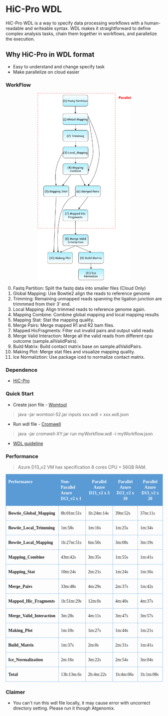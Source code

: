 # HiC-Pro WDL
HiC-Pro WDL is a way to specify data processing workflows with a human-readable and writeable syntax. WDL makes it straightforward to define complex analysis tasks, chain them together in workflows, and parallelize the execution.

## Why HiC-Pro in WDL format
* Easy to understand and change specify task
* Make parallelize on cloud easier

### WorkFlow
<div align = "center"><img height = "600" width = "300" src="/docs/HiCPro-Diagram.png"/></div>

0. Fastq Partition: Split the fastq data into smaller files (Cloud Only)
1. Global Mapping: Use Bowtie2 align the reads to reference genome 
2. Trimming: Remaining unmapped reads spanning the ligation junction are trimmmed from their 3’ end.
3. Local Mapping: Align trimmed reads to reference genome again.
4. Mapping Combine: Combine global mapping and local mapping results
5. Mapping Stat: Stat the mapping quality.
6. Merge Pairs: Merge mapped R1 and R2 bam files.
7. Mapped HicFragments: Filter out invalid pairs and output valid reads
8. Merge Valid Interaction: Merge all the valid reads from different cpu outcome (sample.allValidPairs).
9. Build Matrix: Build contact matrix base on sample.allValidPairs.
10. Making Plot: Merge stat files and visualize mapping quality.
11. Ice Normaliztion: Use package iced to normalize contact matrix.

### Dependence
* [HiC-Pro](https://github.com/nservant/HiC-Pro)

### Quick Start
* Create json file - [Womtool](https://github.com/broadinstitute/cromwell/releases)
> java -jar womtool-52.jar inputs xxx.wdl > xxx.wdl.json
* Run wdl file - [Cromwell](https://github.com/broadinstitute/cromwell)
> java -jar cromwell-XY.jar run myWorkflow.wdl -i myWorkflow.json
* [WDL guideline](https://github.com/openwdl/wdl)

### Performance
>Azure D13_v2 VM has specification 8 cores CPU + 56GB RAM.
<table class="MsoTable15Grid4Accent5" style="border-collapse:collapse;border:none" cellspacing="0" cellpadding="0" border="1">
 <tbody><tr>
  <td style="width:141.7pt;border:solid #5B9BD5 1.0pt;
  border-right:none;background:#5B9BD5;padding:0cm 5.4pt 0cm 5.4pt" width="189" valign="top">
  <p class="MsoNormal"><b><span style="font-family:&quot;Times New Roman&quot;,serif;
  color:white" lang="EN-US">Performance</span></b></p>
  </td>
  <td style="width:120.15pt;border-top:solid #5B9BD5 1.0pt;
  border-left:none;border-bottom:solid #5B9BD5 1.0pt;border-right:none;
  background:#5B9BD5;padding:0cm 5.4pt 0cm 5.4pt" width="160" valign="top">
  <p class="MsoNormal"><b><span style="font-family:&quot;Times New Roman&quot;,serif;
  color:white" lang="EN-US">Non-Parallel Azure D13_v2 x 1</span></b></p>
  </td>
  <td style="width:120.5pt;border-top:solid #5B9BD5 1.0pt;
  border-left:none;border-bottom:solid #5B9BD5 1.0pt;border-right:none;
  background:#5B9BD5;padding:0cm 5.4pt 0cm 5.4pt" width="161" valign="top">
  <p class="MsoNormal" style="text-align:center" align="center"><b><span style="font-family:&quot;Times New Roman&quot;,serif;color:white" lang="EN-US">Parallel
  Azure D13_v2 x 3</span></b></p>
  </td>
  <td style="width:4.0cm;border-top:solid #5B9BD5 1.0pt;
  border-left:none;border-bottom:solid #5B9BD5 1.0pt;border-right:none;
  background:#5B9BD5;padding:0cm 5.4pt 0cm 5.4pt" width="151" valign="top">
  <p class="MsoNormal" style="text-align:center" align="center"><b><span style="font-family:&quot;Times New Roman&quot;,serif;color:white" lang="EN-US">Parallel
  Azure D13_v2 x 10</span></b></p>
  </td>
  <td style="width:106.3pt;border:solid #5B9BD5 1.0pt;
  border-left:none;background:#5B9BD5;padding:0cm 5.4pt 0cm 5.4pt" width="142" valign="top">
  <p class="MsoNormal" style="text-align:center" align="center"><b><span style="font-family:&quot;Times New Roman&quot;,serif;color:white" lang="EN-US">Parallel
  Azure D13_v2 x 20</span></b></p>
  </td>
 </tr>
 <tr>
  <td style="width:141.7pt;border:solid #9CC2E5 1.0pt;
  border-top:none;padding:0cm 5.4pt 0cm 5.4pt" width="189" valign="top">
  <p class="MsoNormal"><b><span style="font-family:&quot;Times New Roman&quot;,serif" lang="EN-US">Bowtie_Global_Mapping</span></b></p>
  </td>
  <td style="width:120.15pt;border-top:none;border-left:
  none;border-bottom:solid #9CC2E5 1.0pt;border-right:solid #9CC2E5 1.0pt;
  padding:0cm 5.4pt 0cm 5.4pt" width="160" valign="top">
  <p class="MsoNormal"><span style="font-family:&quot;Times New Roman&quot;,serif" lang="EN-US">8h:01m:51s</span></p>
  </td>
  <td style="width:120.5pt;border-top:none;border-left:
  none;border-bottom:solid #9CC2E5 1.0pt;border-right:solid #9CC2E5 1.0pt;
  padding:0cm 5.4pt 0cm 5.4pt" width="161" valign="top">
  <p class="MsoNormal"><span style="font-family:&quot;Times New Roman&quot;,serif" lang="EN-US">1h:24m:14s</span></p>
  </td>
  <td style="width:4.0cm;border-top:none;border-left:none;
  border-bottom:solid #9CC2E5 1.0pt;border-right:solid #9CC2E5 1.0pt;
  padding:0cm 5.4pt 0cm 5.4pt" width="151" valign="top">
  <p class="MsoNormal"><span style="font-family:&quot;Times New Roman&quot;,serif" lang="EN-US">39m:52s</span></p>
  </td>
  <td style="width:106.3pt;border-top:none;border-left:
  none;border-bottom:solid #9CC2E5 1.0pt;border-right:solid #9CC2E5 1.0pt;
  padding:0cm 5.4pt 0cm 5.4pt" width="142" valign="top">
  <p class="MsoNormal"><span style="font-family:&quot;Times New Roman&quot;,serif" lang="EN-US">37m:11s</span></p>
  </td>
 </tr>
 <tr>
  <td style="width:141.7pt;border:solid #9CC2E5 1.0pt;
  border-top:none;padding:0cm 5.4pt 0cm 5.4pt" width="189" valign="top">
  <p class="MsoNormal"><b><span style="font-family:&quot;Times New Roman&quot;,serif" lang="EN-US">Bowtie_Local_Trimming</span></b></p>
  </td>
  <td style="width:120.15pt;border-top:none;border-left:
  none;border-bottom:solid #9CC2E5 1.0pt;border-right:solid #9CC2E5 1.0pt;
  padding:0cm 5.4pt 0cm 5.4pt" width="160" valign="top">
  <p class="MsoNormal"><span style="font-family:&quot;Times New Roman&quot;,serif" lang="EN-US">1m:58s</span></p>
  </td>
  <td style="width:120.5pt;border-top:none;border-left:
  none;border-bottom:solid #9CC2E5 1.0pt;border-right:solid #9CC2E5 1.0pt;
  padding:0cm 5.4pt 0cm 5.4pt" width="161" valign="top">
  <p class="MsoNormal"><span style="font-family:&quot;Times New Roman&quot;,serif" lang="EN-US">1m:16s</span></p>
  </td>
  <td style="width:4.0cm;border-top:none;border-left:none;
  border-bottom:solid #9CC2E5 1.0pt;border-right:solid #9CC2E5 1.0pt;
  padding:0cm 5.4pt 0cm 5.4pt" width="151" valign="top">
  <p class="MsoNormal"><span style="font-family:&quot;Times New Roman&quot;,serif" lang="EN-US">1m:25s</span></p>
  </td>
  <td style="width:106.3pt;border-top:none;border-left:
  none;border-bottom:solid #9CC2E5 1.0pt;border-right:solid #9CC2E5 1.0pt;
  padding:0cm 5.4pt 0cm 5.4pt" width="142" valign="top">
  <p class="MsoNormal"><span style="font-family:&quot;Times New Roman&quot;,serif" lang="EN-US">1m:34s</span></p>
  </td>
 </tr>
 <tr>
  <td style="width:141.7pt;border:solid #9CC2E5 1.0pt;
  border-top:none;padding:0cm 5.4pt 0cm 5.4pt" width="189" valign="top">
  <p class="MsoNormal"><b><span style="font-family:&quot;Times New Roman&quot;,serif" lang="EN-US">Bowtie_Local_Mapping</span></b></p>
  </td>
  <td style="width:120.15pt;border-top:none;border-left:
  none;border-bottom:solid #9CC2E5 1.0pt;border-right:solid #9CC2E5 1.0pt;
  padding:0cm 5.4pt 0cm 5.4pt" width="160" valign="top">
  <p class="MsoNormal"><span style="font-family:&quot;Times New Roman&quot;,serif" lang="EN-US">1h:27m:51s</span></p>
  </td>
  <td style="width:120.5pt;border-top:none;border-left:
  none;border-bottom:solid #9CC2E5 1.0pt;border-right:solid #9CC2E5 1.0pt;
  padding:0cm 5.4pt 0cm 5.4pt" width="161" valign="top">
  <p class="MsoNormal"><span style="font-family:&quot;Times New Roman&quot;,serif" lang="EN-US">6m:50s</span></p>
  </td>
  <td style="width:4.0cm;border-top:none;border-left:none;
  border-bottom:solid #9CC2E5 1.0pt;border-right:solid #9CC2E5 1.0pt;
  padding:0cm 5.4pt 0cm 5.4pt" width="151" valign="top">
  <p class="MsoNormal"><span style="font-family:&quot;Times New Roman&quot;,serif" lang="EN-US">3m:08s</span></p>
  </td>
  <td style="width:106.3pt;border-top:none;border-left:
  none;border-bottom:solid #9CC2E5 1.0pt;border-right:solid #9CC2E5 1.0pt;
  padding:0cm 5.4pt 0cm 5.4pt" width="142" valign="top">
  <p class="MsoNormal"><span style="font-family:&quot;Times New Roman&quot;,serif" lang="EN-US">3m:19s</span></p>
  </td>
 </tr>
 <tr>
  <td style="width:141.7pt;border:solid #9CC2E5 1.0pt;
  border-top:none;padding:0cm 5.4pt 0cm 5.4pt" width="189" valign="top">
  <p class="MsoNormal"><b><span style="font-family:&quot;Times New Roman&quot;,serif" lang="EN-US">Mapping_Combine</span></b></p>
  </td>
  <td style="width:120.15pt;border-top:none;border-left:
  none;border-bottom:solid #9CC2E5 1.0pt;border-right:solid #9CC2E5 1.0pt;
  padding:0cm 5.4pt 0cm 5.4pt" width="160" valign="top">
  <p class="MsoNormal"><span style="font-family:&quot;Times New Roman&quot;,serif" lang="EN-US">43m:42s</span></p>
  </td>
  <td style="width:120.5pt;border-top:none;border-left:
  none;border-bottom:solid #9CC2E5 1.0pt;border-right:solid #9CC2E5 1.0pt;
  padding:0cm 5.4pt 0cm 5.4pt" width="161" valign="top">
  <p class="MsoNormal"><span style="font-family:&quot;Times New Roman&quot;,serif" lang="EN-US">3m:35s</span></p>
  </td>
  <td style="width:4.0cm;border-top:none;border-left:none;
  border-bottom:solid #9CC2E5 1.0pt;border-right:solid #9CC2E5 1.0pt;
  padding:0cm 5.4pt 0cm 5.4pt" width="151" valign="top">
  <p class="MsoNormal"><span style="font-family:&quot;Times New Roman&quot;,serif" lang="EN-US">1m:55s</span></p>
  </td>
  <td style="width:106.3pt;border-top:none;border-left:
  none;border-bottom:solid #9CC2E5 1.0pt;border-right:solid #9CC2E5 1.0pt;
  padding:0cm 5.4pt 0cm 5.4pt" width="142" valign="top">
  <p class="MsoNormal"><span style="font-family:&quot;Times New Roman&quot;,serif" lang="EN-US">1m:41s</span></p>
  </td>
 </tr>
 <tr>
  <td style="width:141.7pt;border:solid #9CC2E5 1.0pt;
  border-top:none;padding:0cm 5.4pt 0cm 5.4pt" width="189" valign="top">
  <p class="MsoNormal"><b><span style="font-family:&quot;Times New Roman&quot;,serif" lang="EN-US">Mapping_Stat</span></b></p>
  </td>
  <td style="width:120.15pt;border-top:none;border-left:
  none;border-bottom:solid #9CC2E5 1.0pt;border-right:solid #9CC2E5 1.0pt;
  padding:0cm 5.4pt 0cm 5.4pt" width="160" valign="top">
  <p class="MsoNormal"><span style="font-family:&quot;Times New Roman&quot;,serif" lang="EN-US">10m:24s</span></p>
  </td>
  <td style="width:120.5pt;border-top:none;border-left:
  none;border-bottom:solid #9CC2E5 1.0pt;border-right:solid #9CC2E5 1.0pt;
  padding:0cm 5.4pt 0cm 5.4pt" width="161" valign="top">
  <p class="MsoNormal"><span style="font-family:&quot;Times New Roman&quot;,serif" lang="EN-US">2m:21s</span></p>
  </td>
  <td style="width:4.0cm;border-top:none;border-left:none;
  border-bottom:solid #9CC2E5 1.0pt;border-right:solid #9CC2E5 1.0pt;
  padding:0cm 5.4pt 0cm 5.4pt" width="151" valign="top">
  <p class="MsoNormal"><span style="font-family:&quot;Times New Roman&quot;,serif" lang="EN-US">1m:24s</span></p>
  </td>
  <td style="width:106.3pt;border-top:none;border-left:
  none;border-bottom:solid #9CC2E5 1.0pt;border-right:solid #9CC2E5 1.0pt;
  padding:0cm 5.4pt 0cm 5.4pt" width="142" valign="top">
  <p class="MsoNormal"><span style="font-family:&quot;Times New Roman&quot;,serif" lang="EN-US">1m:16s</span></p>
  </td>
 </tr>
 <tr>
  <td style="width:141.7pt;border:solid #9CC2E5 1.0pt;
  border-top:none;padding:0cm 5.4pt 0cm 5.4pt" width="189" valign="top">
  <p class="MsoNormal"><b><span style="font-family:&quot;Times New Roman&quot;,serif" lang="EN-US">Merge_Pairs</span></b></p>
  </td>
  <td style="width:120.15pt;border-top:none;border-left:
  none;border-bottom:solid #9CC2E5 1.0pt;border-right:solid #9CC2E5 1.0pt;
  padding:0cm 5.4pt 0cm 5.4pt" width="160" valign="top">
  <p class="MsoNormal"><span style="font-family:&quot;Times New Roman&quot;,serif" lang="EN-US">33m:48s</span></p>
  </td>
  <td style="width:120.5pt;border-top:none;border-left:
  none;border-bottom:solid #9CC2E5 1.0pt;border-right:solid #9CC2E5 1.0pt;
  padding:0cm 5.4pt 0cm 5.4pt" width="161" valign="top">
  <p class="MsoNormal"><span style="font-family:&quot;Times New Roman&quot;,serif" lang="EN-US">4m:29s</span></p>
  </td>
  <td style="width:4.0cm;border-top:none;border-left:none;
  border-bottom:solid #9CC2E5 1.0pt;border-right:solid #9CC2E5 1.0pt;
  padding:0cm 5.4pt 0cm 5.4pt" width="151" valign="top">
  <p class="MsoNormal"><span style="font-family:&quot;Times New Roman&quot;,serif" lang="EN-US">2m:37s</span></p>
  </td>
  <td style="width:106.3pt;border-top:none;border-left:
  none;border-bottom:solid #9CC2E5 1.0pt;border-right:solid #9CC2E5 1.0pt;
  padding:0cm 5.4pt 0cm 5.4pt" width="142" valign="top">
  <p class="MsoNormal"><span style="font-family:&quot;Times New Roman&quot;,serif" lang="EN-US">1m:42s</span></p>
  </td>
 </tr>
 <tr>
  <td style="width:141.7pt;border:solid #9CC2E5 1.0pt;
  border-top:none;padding:0cm 5.4pt 0cm 5.4pt" width="189" valign="top">
  <p class="MsoNormal"><b><span style="font-family:&quot;Times New Roman&quot;,serif" lang="EN-US">Mapped_Hic_Fragments</span></b></p>
  </td>
  <td style="width:120.15pt;border-top:none;border-left:
  none;border-bottom:solid #9CC2E5 1.0pt;border-right:solid #9CC2E5 1.0pt;
  padding:0cm 5.4pt 0cm 5.4pt" width="160" valign="top">
  <p class="MsoNormal"><span style="font-family:&quot;Times New Roman&quot;,serif" lang="EN-US">1h:51m:29s</span></p>
  </td>
  <td style="width:120.5pt;border-top:none;border-left:
  none;border-bottom:solid #9CC2E5 1.0pt;border-right:solid #9CC2E5 1.0pt;
  padding:0cm 5.4pt 0cm 5.4pt" width="161" valign="top">
  <p class="MsoNormal"><span style="font-family:&quot;Times New Roman&quot;,serif" lang="EN-US">12m:0s</span></p>
  </td>
  <td style="width:4.0cm;border-top:none;border-left:none;
  border-bottom:solid #9CC2E5 1.0pt;border-right:solid #9CC2E5 1.0pt;
  padding:0cm 5.4pt 0cm 5.4pt" width="151" valign="top">
  <p class="MsoNormal"><span style="font-family:&quot;Times New Roman&quot;,serif" lang="EN-US">4m:40s</span></p>
  </td>
  <td style="width:106.3pt;border-top:none;border-left:
  none;border-bottom:solid #9CC2E5 1.0pt;border-right:solid #9CC2E5 1.0pt;
  padding:0cm 5.4pt 0cm 5.4pt" width="142" valign="top">
  <p class="MsoNormal"><span style="font-family:&quot;Times New Roman&quot;,serif" lang="EN-US">4m:37s</span></p>
  </td>
 </tr>
 <tr>
  <td style="width:141.7pt;border:solid #9CC2E5 1.0pt;
  border-top:none;padding:0cm 5.4pt 0cm 5.4pt" width="189" valign="top">
  <p class="MsoNormal"><b><span style="font-family:&quot;Times New Roman&quot;,serif" lang="EN-US">Merge_Valid_Interaction</span></b></p>
  </td>
  <td style="width:120.15pt;border-top:none;border-left:
  none;border-bottom:solid #9CC2E5 1.0pt;border-right:solid #9CC2E5 1.0pt;
  padding:0cm 5.4pt 0cm 5.4pt" width="160" valign="top">
  <p class="MsoNormal"><span style="font-family:&quot;Times New Roman&quot;,serif" lang="EN-US">3m:28s</span></p>
  </td>
  <td style="width:120.5pt;border-top:none;border-left:
  none;border-bottom:solid #9CC2E5 1.0pt;border-right:solid #9CC2E5 1.0pt;
  padding:0cm 5.4pt 0cm 5.4pt" width="161" valign="top">
  <p class="MsoNormal"><span style="font-family:&quot;Times New Roman&quot;,serif" lang="EN-US">4m:11s</span></p>
  </td>
  <td style="width:4.0cm;border-top:none;border-left:none;
  border-bottom:solid #9CC2E5 1.0pt;border-right:solid #9CC2E5 1.0pt;
  padding:0cm 5.4pt 0cm 5.4pt" width="151" valign="top">
  <p class="MsoNormal"><span style="font-family:&quot;Times New Roman&quot;,serif" lang="EN-US">3m:47s</span></p>
  </td>
  <td style="width:106.3pt;border-top:none;border-left:
  none;border-bottom:solid #9CC2E5 1.0pt;border-right:solid #9CC2E5 1.0pt;
  padding:0cm 5.4pt 0cm 5.4pt" width="142" valign="top">
  <p class="MsoNormal"><span style="font-family:&quot;Times New Roman&quot;,serif" lang="EN-US">3m:57s</span></p>
  </td>
 </tr>
 <tr>
  <td style="width:141.7pt;border:solid #9CC2E5 1.0pt;
  border-top:none;padding:0cm 5.4pt 0cm 5.4pt" width="189" valign="top">
  <p class="MsoNormal"><b><span style="font-family:&quot;Times New Roman&quot;,serif" lang="EN-US">Making_Plot</span></b></p>
  </td>
  <td style="width:120.15pt;border-top:none;border-left:
  none;border-bottom:solid #9CC2E5 1.0pt;border-right:solid #9CC2E5 1.0pt;
  padding:0cm 5.4pt 0cm 5.4pt" width="160" valign="top">
  <p class="MsoNormal"><span style="font-family:&quot;Times New Roman&quot;,serif" lang="EN-US">1m:10s</span></p>
  </td>
  <td style="width:120.5pt;border-top:none;border-left:
  none;border-bottom:solid #9CC2E5 1.0pt;border-right:solid #9CC2E5 1.0pt;
  padding:0cm 5.4pt 0cm 5.4pt" width="161" valign="top">
  <p class="MsoNormal"><span style="font-family:&quot;Times New Roman&quot;,serif" lang="EN-US">1m:27s</span></p>
  </td>
  <td style="width:4.0cm;border-top:none;border-left:none;
  border-bottom:solid #9CC2E5 1.0pt;border-right:solid #9CC2E5 1.0pt;
  padding:0cm 5.4pt 0cm 5.4pt" width="151" valign="top">
  <p class="MsoNormal"><span style="font-family:&quot;Times New Roman&quot;,serif" lang="EN-US">1m:44s</span></p>
  </td>
  <td style="width:106.3pt;border-top:none;border-left:
  none;border-bottom:solid #9CC2E5 1.0pt;border-right:solid #9CC2E5 1.0pt;
  padding:0cm 5.4pt 0cm 5.4pt" width="142" valign="top">
  <p class="MsoNormal"><span style="font-family:&quot;Times New Roman&quot;,serif" lang="EN-US">1m:21s</span></p>
  </td>
 </tr>
 <tr>
  <td style="width:141.7pt;border:solid #9CC2E5 1.0pt;
  border-top:none;padding:0cm 5.4pt 0cm 5.4pt" width="189" valign="top">
  <p class="MsoNormal"><b><span style="font-family:&quot;Times New Roman&quot;,serif" lang="EN-US">Build_Matrix</span></b></p>
  </td>
  <td style="width:120.15pt;border-top:none;border-left:
  none;border-bottom:solid #9CC2E5 1.0pt;border-right:solid #9CC2E5 1.0pt;
  padding:0cm 5.4pt 0cm 5.4pt" width="160" valign="top">
  <p class="MsoNormal"><span style="font-family:&quot;Times New Roman&quot;,serif" lang="EN-US">1m:37s</span></p>
  </td>
  <td style="width:120.5pt;border-top:none;border-left:
  none;border-bottom:solid #9CC2E5 1.0pt;border-right:solid #9CC2E5 1.0pt;
  padding:0cm 5.4pt 0cm 5.4pt" width="161" valign="top">
  <p class="MsoNormal"><span style="font-family:&quot;Times New Roman&quot;,serif" lang="EN-US">2m:0s</span></p>
  </td>
  <td style="width:4.0cm;border-top:none;border-left:none;
  border-bottom:solid #9CC2E5 1.0pt;border-right:solid #9CC2E5 1.0pt;
  padding:0cm 5.4pt 0cm 5.4pt" width="151" valign="top">
  <p class="MsoNormal"><span style="font-family:&quot;Times New Roman&quot;,serif" lang="EN-US">2m:31s</span></p>
  </td>
  <td style="width:106.3pt;border-top:none;border-left:
  none;border-bottom:solid #9CC2E5 1.0pt;border-right:solid #9CC2E5 1.0pt;
  padding:0cm 5.4pt 0cm 5.4pt" width="142" valign="top">
  <p class="MsoNormal"><span style="font-family:&quot;Times New Roman&quot;,serif" lang="EN-US">1m:41s</span></p>
  </td>
 </tr>
 <tr>
  <td style="width:141.7pt;border:solid #9CC2E5 1.0pt;
  border-top:none;padding:0cm 5.4pt 0cm 5.4pt" width="189" valign="top">
  <p class="MsoNormal"><b><span style="font-family:&quot;Times New Roman&quot;,serif" lang="EN-US">Ice_Normalization</span></b></p>
  </td>
  <td style="width:120.15pt;border-top:none;border-left:
  none;border-bottom:solid #9CC2E5 1.0pt;border-right:solid #9CC2E5 1.0pt;
  padding:0cm 5.4pt 0cm 5.4pt" width="160" valign="top">
  <p class="MsoNormal"><span style="font-family:&quot;Times New Roman&quot;,serif" lang="EN-US">2m:16s</span></p>
  </td>
  <td style="width:120.5pt;border-top:none;border-left:
  none;border-bottom:solid #9CC2E5 1.0pt;border-right:solid #9CC2E5 1.0pt;
  padding:0cm 5.4pt 0cm 5.4pt" width="161" valign="top">
  <p class="MsoNormal"><span style="font-family:&quot;Times New Roman&quot;,serif" lang="EN-US">3m:22s</span></p>
  </td>
  <td style="width:4.0cm;border-top:none;border-left:none;
  border-bottom:solid #9CC2E5 1.0pt;border-right:solid #9CC2E5 1.0pt;
  padding:0cm 5.4pt 0cm 5.4pt" width="151" valign="top">
  <p class="MsoNormal"><span style="font-family:&quot;Times New Roman&quot;,serif" lang="EN-US">2m:54s</span></p>
  </td>
  <td style="width:106.3pt;border-top:none;border-left:
  none;border-bottom:solid #9CC2E5 1.0pt;border-right:solid #9CC2E5 1.0pt;
  padding:0cm 5.4pt 0cm 5.4pt" width="142" valign="top">
  <p class="MsoNormal"><span style="font-family:&quot;Times New Roman&quot;,serif" lang="EN-US">3m:04s</span></p>
  </td>
 </tr>
 <tr>
  <td style="width:141.7pt;border:solid #9CC2E5 1.0pt;
  border-top:none;padding:0cm 5.4pt 0cm 5.4pt" width="189" valign="top">
  <p class="MsoNormal"><b><span style="font-family:&quot;Times New Roman&quot;,serif" lang="EN-US">Total</span></b></p>
  </td>
  <td style="width:120.15pt;border-top:none;border-left:
  none;border-bottom:solid #9CC2E5 1.0pt;border-right:solid #9CC2E5 1.0pt;
  padding:0cm 5.4pt 0cm 5.4pt" width="160" valign="top">
  <p class="MsoNormal"><span style="font-family:&quot;Times New Roman&quot;,serif" lang="EN-US">13h:13m:6s</span></p>
  </td>
  <td style="width:120.5pt;border-top:none;border-left:
  none;border-bottom:solid #9CC2E5 1.0pt;border-right:solid #9CC2E5 1.0pt;
  padding:0cm 5.4pt 0cm 5.4pt" width="161" valign="top">
  <p class="MsoNormal"><span style="font-family:&quot;Times New Roman&quot;,serif" lang="EN-US">2h:4m:22s</span></p>
  </td>
  <td style="width:4.0cm;border-top:none;border-left:none;
  border-bottom:solid #9CC2E5 1.0pt;border-right:solid #9CC2E5 1.0pt;
  padding:0cm 5.4pt 0cm 5.4pt" width="151" valign="top">
  <p class="MsoNormal"><span style="font-family:&quot;Times New Roman&quot;,serif" lang="EN-US">1h:4m:06s</span></p>
  </td>
  <td style="width:106.3pt;border-top:none;border-left:
  none;border-bottom:solid #9CC2E5 1.0pt;border-right:solid #9CC2E5 1.0pt;
  padding:0cm 5.4pt 0cm 5.4pt" width="142" valign="top">
  <p class="MsoNormal"><span style="font-family:&quot;Times New Roman&quot;,serif" lang="EN-US">1h:1m:08s</span></p>
  </td>
 </tr>
</tbody></table>

### Claimer
* You can't run this wdl file locally, it may cause error with uncorrect directory setting. Please run it though Atgenomix.

